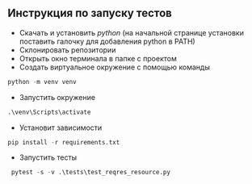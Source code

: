 ## Инструкция по запуску тестов

+ Скачать и установить *python* (на начальной странице установки поставить галочку для добавления python в PATH)
+ Склонировать репозитории
+ Открыть окно терминала в папке с проектом
+ Создать виртуальное окружение с помощью команды
````python
python -m venv venv
````
+ Запустить окружение
````python
.\venv\Scripts\activate
````
+ Установит зависимости
````python
pip install -r requirements.txt
````
+ Запустить тесты
````python
 pytest -s -v .\tests\test_reqres_resource.py
````